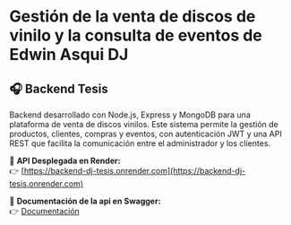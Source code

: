 # Gestión de la venta de discos de vinilo y la consulta de eventos de Edwin Asqui DJ
## 🎧 Backend Tesis

Backend desarrollado con Node.js, Express y MongoDB para una plataforma de venta de discos vinilos. Este sistema permite la gestión de productos, clientes, compras y eventos, con autenticación JWT y una API REST que facilita la comunicación entre el administrador y los clientes.

🔗 **API Desplegada en Render:**  
👉 [https://backend-dj-tesis.onrender.com](https://backend-dj-tesis.onrender.com)

📘 **Documentación de la api en Swagger:**  
👉 [Documentación](https://petstore.swagger.io/?url=https://raw.githubusercontent.com/JonathanJairxd/api_docs_tesis_dj/main/documentacion_api_dj.yaml#/)  

